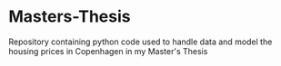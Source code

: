 # Masters-Thesis
Repository containing python code used to handle data and model the housing prices in Copenhagen in my Master's Thesis
